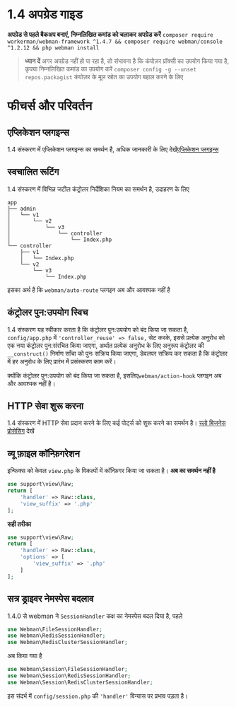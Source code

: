# 1.4 अपग्रेड गाइड

**अपग्रेड से पहले बैकअप बनाएं, निम्नलिखित कमांड को चलाकर अपग्रेड करें**
`composer require workerman/webman-framework ^1.4.7 && composer require webman/console ^1.2.12 && php webman install`

> **ध्यान दें**
> अगर अपग्रेड नहीं हो पा रहा है, तो संभावना है कि कंपोज़र प्रॉक्सी का उपयोग किया गया है, कृपया निम्नलिखित कमांड का उपयोग करें `composer config -g --unset repos.packagist` कंपोज़र के मूल स्रोत का उपयोग बहाल करने के लिए

# फीचर्स और परिवर्तन

## एप्लिकेशन प्लगइन्स
1.4 संस्करण में एप्लिकेशन प्लगइन्स का समर्थन है, अधिक जानकारी के लिए देखें[एप्लिकेशन प्लगइन्स](../plugin/app.md)

## स्वचालित रूटिंग
1.4 संस्करण में विभिन्न जटील कंट्रोलर निर्देशिका नियम का समर्थन है, उदाहरण के लिए
```
app
├── admin
│   └── v1
│       └── v2
│           └── v3
│               └── controller
│                   └── Index.php
└── controller
    ├── v1
    │   └── Index.php
    └── v2
        └── v3
            └── Index.php
```
इसका अर्थ है कि `webman/auto-route` प्लगइन अब और आवश्यक नहीं है

## कंट्रोलर पुन:उपयोग स्विच
1.4 संस्करण यह स्वीकार करता है कि कंट्रोलर पुन:उपयोग को बंद किया जा सकता है, `config/app.php` में `'controller_reuse' => false,` सेट करके, इससे प्रत्येक अनुरोध को एक नया कंट्रोलर पुन:संरचित किया जाएगा, अर्थात प्रत्येक अनुरोध के लिए अनुरूप कंट्रोलर की `__construct()` निर्माण साँचा को पुनः सक्रिय किया जाएगा, डेवलपर सक्रिय कर सकता है कि कंट्रोलर में हर अनुरोध के लिए प्रारंभ में प्रसंस्करण काम करें।

क्योंकि कंट्रोलर पुन:उपयोग को बंद किया जा सकता है, इसलिए`webman/action-hook` प्लगइन अब और आवश्यक नहीं है।

## HTTP सेवा शुरू करना
1.4 संस्करण में HTTP सेवा प्रदान करने के लिए कई पोर्ट्स को शुरू करने का समर्थन है।
[स्लो बिजनेस प्रोसेसिंग](../others/task.md) देखें

## व्यू फ़ाइल कॉन्फ़िगरेशन
इन्फिक्स को केवल `view.php` के विकल्पों में कॉन्फ़िगर किया जा सकता है।
**अब का समर्थन नहीं है**
```php
use support\view\Raw;
return [
    'handler' => Raw::class,
    'view_suffix' => '.php'
];
```
**सही तरीका**
```php
use support\view\Raw;
return [
    'handler' => Raw::class,
    'options' => [
        'view_suffix' => '.php'
    ]
];
```

## सत्र ड्राइवर नेमस्पेस बदलाव
1.4.0 से webman ने `SessionHandler` कक्ष का नेमस्पेस बदल दिया है, पहले
```php
use Webman\FileSessionHandler;  
use Webman\RedisSessionHandler;  
use Webman\RedisClusterSessionHandler;  
```
अब किया गया है  
```php
use Webman\Session\FileSessionHandler;  
use Webman\Session\RedisSessionHandler;  
use Webman\Session\RedisClusterSessionHandler;
```

इस संदर्भ में `config/session.php` की `'handler'` विन्यास पर प्रभाव पड़ता है।
